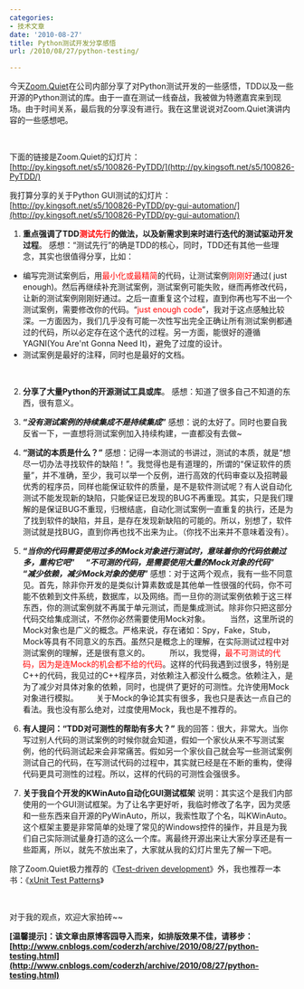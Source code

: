 ```yaml
---
categories:
- 技术文章
date: '2010-08-27'
title: Python测试开发分享感悟
url: /2010/08/27/python-testing/

---
```



今天[Zoom.Quiet](http://code.google.com/p/openbookproject/wiki/ZoomQuiet)在公司内部分享了对Python测试开发的一些感悟，TDD以及一些开源的Python测试的库。由于一直在测试一线奋战，我被做为特邀嘉宾来到现场。由于时间关系，最后我的分享没有进行。我在这里说说对Zoom.Quiet演讲内容的一些感想吧。

&nbsp;

下面的链接是Zoom.Quiet的幻灯片：  
[http://py.kingsoft.net/s5/100826-PyTDD/](http://py.kingsoft.net/s5/100826-PyTDD/)

我打算分享的关于Python GUI测试的幻灯片：  
[http://py.kingsoft.net/s5/100826-PyTDD/py-gui-automation/](http://py.kingsoft.net/s5/100826-PyTDD/py-gui-automation/)

1. **重点强调了TDD<span style="color: red;">测试先行</span>的做法，以及新需求到来时进行迭代的测试驱动开发过程**。
感想：&#8220;测试先行&#8221;的确是TDD的核心，同时，TDD还有其他一些理念，其实也很值得分享，比如：

*   编写完测试案例后，用<span style="color: red;">最小化或最精简</span>的代码，让测试案例<span style="color: red;">刚刚好</span>通过( just enough)。然后再继续补充测试案例，测试案例可能失败，继而再修改代码，让新的测试案例刚刚好通过。之后一直重复这个过程，直到你再也写不出一个测试案例，需要修改你的代码。&#8220;<span style="color: red;">just enough code</span>&#8221;，我对于这点感触比较深。一方面因为，我们几乎没有可能一次性写出完全正确让所有测试案例都通过的代码，所以必定存在这个迭代的过程。另一方面，能很好的遵循YAGNI(You Are'nt Gonna Need It)，避免了过度的设计。
*   测试案例是最好的注释，同时也是最好的文档。

&nbsp;

2. **分享了大量Python的开源测试工具或库**。
感想：知道了很多自己不知道的东西，很有意义。

3. **&#8220;_没有测试案例的持续集成不是持续集成_&#8221;**
感想：说的太好了。同时也要自我反省一下，一直想将测试案例加入持续构建，一直都没有去做~

4. **&#8220;测试的本质是什么？&#8221;**
感想：记得一本测试的书讲过，测试的本质，就是&#8220;想尽一切办法寻找软件的缺陷！&#8221;。我觉得也是有道理的，所谓的&#8220;保证软件的质量&#8221;，并不准确，至少，我可以举一个反例，进行高效的代码审查以及招聘最优秀的程序员，同样也能保证软件的质量，是不是软件测试呢？有人说自动化测试不能发现新的缺陷，只能保证已发现的BUG不再重现。其实，只是我们理解的是保证BUG不重现，归根结底，自动化测试案例一直重复的执行，还是为了找到软件的缺陷，并且，是存在发现新缺陷的可能的。所以，别想了，软件测试就是找BUG，直到你再也找不出来为止。（你找不出来并不意味着没有）。

5. **&#8220;_当你的代码需要使用过多的Mock对象进行测试时，意味着你的代码依赖过多，重构它吧_&#8221;**
&nbsp;&nbsp;&nbsp; **&#8220;_不可测的代码，是需要使用大量的Mock对象的代码_&#8221;**
&nbsp;&nbsp;&nbsp; **&#8220;_减少依赖，减少Mock对象的使用_&#8221;**
感想：对于这两个观点，我有一些不同意见。首先，除非你开发的是类似计算素数或是其他单一性很强的代码，你不可能不依赖到文件系统，数据库，以及网络。而一旦你的测试案例依赖于这三样东西，你的测试案例就不再属于单元测试，而是集成测试。除非你只把这部分代码交给集成测试，不然你必然需要使用Mock对象。
&nbsp;&nbsp;&nbsp;&nbsp;&nbsp;&nbsp;&nbsp; 当然，这里所说的Mock对象也是广义的概念。严格来说，存在诸如：Spy，Fake，Stub，Mock等具有不同意义的东西。虽然只是概念上的理解，在实际测试过程中对测试案例的理解，还是很有意义的。
&nbsp;&nbsp;&nbsp;&nbsp;&nbsp;&nbsp;&nbsp; 所以，我觉得，<span style="color: red;">最不可测试的代码，因为是连Mock的机会都不给的代码</span>。这样的代码我遇到过很多，特别是C++的代码，我见过的C++程序员，对依赖注入都没什么概念。依赖注入，是为了减少对具体对象的依赖，同时，也提供了更好的可测性。允许使用Mock对象进行模拟。
&nbsp;&nbsp;&nbsp;&nbsp;&nbsp;&nbsp; 关于Mock的争论其实有很多，我也只是表达一点自己的看法。我也没有那么绝对，过度使用Mock，我也是不推荐的。

6. **有人提问：&#8220;TDD对可测性的帮助有多大？&#8221;**
我的回答：很大，非常大。当你写过别人代码的测试案例的时候你就会知道，假如一个家伙从来不写测试案例，他的代码测试起来会非常痛苦。假如另一个家伙自己就会写一些测试案例测试自己的代码，在写测试代码的过程中，其实就已经是在不断的重构，使得代码更具可测性的过程。所以，这样的代码的可测性会强很多。

7. **关于我自个开发的KWinAuto自动化GUI测试框架**
说明：其实这个是我们内部使用的一个GUI测试框架。为了让名字更好听，我临时修改了名字，因为灵感和一些东西来自开源的PyWinAuto，所以，我索性取了个名，叫KWinAuto。这个框架主要是非常简单的处理了常见的Windows控件的操作，并且是为我们自己实际测试量身打造的这么一个库。离最终开源出来让大家分享还是有一些距离，所以，就先不放出来了，大家就从我的幻灯片里先了解一下吧。

除了Zoom.Quiet极力推荐的《[Test-driven development](http://book.douban.com/subject/1230036/)》外，我也推荐一本书：《[xUnit Test Patterns](http://book.douban.com/subject/3419784/)》

&nbsp;

对于我的观点，欢迎大家拍砖~~ 

**[温馨提示]：该文章由原博客园导入而来，如排版效果不佳，请移步：[http://www.cnblogs.com/coderzh/archive/2010/08/27/python-testing.html](http://www.cnblogs.com/coderzh/archive/2010/08/27/python-testing.html)**